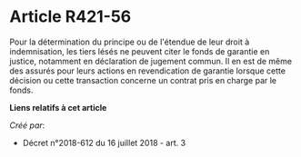 # Article R421-56

Pour la détermination du principe ou de l'étendue de leur droit à indemnisation, les tiers lésés ne peuvent citer le fonds de
garantie en justice, notamment en déclaration de jugement commun. Il en est de même des assurés pour leurs actions en
revendication de garantie lorsque cette décision ou cette transaction concerne un contrat pris en charge par le fonds.

**Liens relatifs à cet article**

_Créé par_:

  - Décret n°2018-612 du 16 juillet 2018 - art. 3
